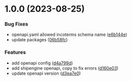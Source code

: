 # 1.0.0 (2023-08-25)


### Bug Fixes

* openapi.yaml allowed incoterms schema name ([e6b144e](https://github.com/clalexander/shipengine-api/commit/e6b144eddc76c3f9772dd64ede8fc8c2f16cc824))
* update packages ([06b58fc](https://github.com/clalexander/shipengine-api/commit/06b58fc5e4db9855c7e8074e2dcc3700cfbc5072))


### Features

* add openapi config ([d4a799d](https://github.com/clalexander/shipengine-api/commit/d4a799df060ff619d134719bbb7e3830652d94d3))
* add shipengine openapi, copy to fix errors ([d160e03](https://github.com/clalexander/shipengine-api/commit/d160e03d2a82cbcf33899046135e607b56623ecd))
* update openapi version ([d3ea7e0](https://github.com/clalexander/shipengine-api/commit/d3ea7e08db3fead660e3e71b08b1b148b235d473))
